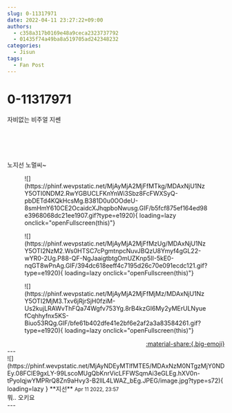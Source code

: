 ```yaml
---
slug: 0-11317971
date: 2022-04-11 23:27:22+09:00
authors:
  - c358a317b0169e48a9ceca2323737792
  - 01435f74a49ba8a519705ad242348232
categories:
  - Jisun
tags:
  - Fan Post
---
```


# 0-11317971

<div class="post-container" markdown="1">
<div class="content-container md-sidebar__scrollwrap" markdown="1">

자비없는 비주얼 지쎈<br><br><br><br><br><br>노지선 노멀씨~
<figure markdown="1">
![](https://phinf.wevpstatic.net/MjAyMjA2MjFfMTkg/MDAxNjU1NzY5OTI0NDM2.RwYGBUCLFKnYnWi3Sbz8FcFWXSyQ-pbDETd4KQkHcsMg.B381D0u0OOdeU-8smHmY610CE2OcaidcXJhqpboNwusg.GIF/b5fcf875ef164ed98e3968068dc21ee1907.gif?type=e1920){ loading=lazy onclick="openFullscreen(this)"}
</figure>

<figure markdown="1">
![](https://phinf.wevpstatic.net/MjAyMjA2MjFfMzUg/MDAxNjU1NzY5OTI2NzM2.Ws0HTSC7cPgmtnpcNuvJBQzU8Ymyf4gGL22-wYR0-2Ug.P88-QF-NgJaaigtbtgOmUZKnp5II-5kE0-nqGT8wPnAg.GIF/394dc618eeff4c7195d26c70e091ecdc121.gif?type=e1920){ loading=lazy onclick="openFullscreen(this)"}
</figure>

<figure markdown="1">
![](https://phinf.wevpstatic.net/MjAyMjA2MjFfMjMz/MDAxNjU1NzY5OTI2MjM3.Txv6jRjrSjH0fziM-Us2kujLRAWvThFQa74Wgfv753Yg.8rB4kzGI6My2yMErULNyuefCqhhyfnx5KS-Biuo53RQg.GIF/bfe61b402dfe41e2bf6e2af2a3a83584261.gif?type=e1920){ loading=lazy onclick="openFullscreen(this)"}
</figure>


</div>
</div>

<div style="text-align: right;" markdown="1">
<a href="https://weverse.io/fromis9/fanpost/0-11317971" style="text-align: right;">:material-share:{.big-emoji}</a>
</div>
---

<div class="comments-container md-sidebar__scrollwrap" markdown="1">
<div class="comment" markdown="1">
<div class='id-container' markdown="1">
![](https://phinf.wevpstatic.net/MjAyNDEyMTlfMTE5/MDAxNzM0NTgzMjY0NDEy.08FClE9gxLY-99LscoMUgQbKnrVicLFFWSqmAi3eGLEg.hXV0n-tPyoIqjwYMPRrQ8Zn9aHvy3-B2llL4LWAZ_bEg.JPEG/image.jpg?type=s72){ loading=lazy }
**<span class="artist">지선</span>** <small>Apr 11 2022, 23:57</small><br>
</div>
<div class='comment-body' markdown="1">
뭐.. 오키요
</div>
</div>
</div>
---
